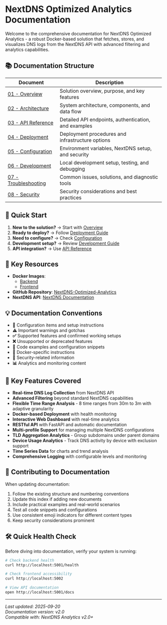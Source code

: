 # NextDNS Optimized Analytics Documentation

Welcome to the comprehensive documentation for NextDNS Optimized Analytics - a robust Docker-based solution that fetches, stores, and visualizes DNS logs from the NextDNS API with advanced filtering and analytics capabilities.

## 📚 Documentation Structure

| Document | Description |
|----------|-------------|
| [01 - Overview](./01-overview.md) | Solution overview, purpose, and key features |
| [02 - Architecture](./02-architecture.md) | System architecture, components, and data flow |
| [03 - API Reference](./03-api-reference.md) | Detailed API endpoints, authentication, and examples |
| [04 - Deployment](./04-deployment.md) | Deployment procedures and infrastructure options |
| [05 - Configuration](./05-configuration.md) | Environment variables, NextDNS setup, and security |
| [06 - Development](./06-development.md) | Local development setup, testing, and debugging |
| [07 - Troubleshooting](./07-troubleshooting.md) | Common issues, solutions, and diagnostic tools |
| [08 - Security](./08-security.md) | Security considerations and best practices |

## 🚀 Quick Start

1. **New to the solution?** → Start with [Overview](./01-overview.md)
2. **Ready to deploy?** → Follow [Deployment Guide](./04-deployment.md)
3. **Need to configure?** → Check [Configuration](./05-configuration.md)
4. **Development setup?** → Review [Development Guide](./06-development.md)
5. **API integration?** → Use [API Reference](./03-api-reference.md)

## 🔗 Key Resources

- **Docker Images**: 
  - [Backend](https://hub.docker.com/r/maboni82/nextdns-optimized-analytics-backend)
  - [Frontend](https://hub.docker.com/r/maboni82/nextdns-optimized-analytics-frontend)
- **GitHub Repository**: [NextDNS-Optimized-Analytics](https://github.com/BondIT-ApS/NextDNS-Optimized-Analytics)
- **NextDNS API**: [NextDNS Documentation](https://nextdns.io/api)

## 💡 Documentation Conventions

- **🔧** Configuration items and setup instructions
- **⚠️** Important warnings and gotchas
- **✅** Supported features and confirmed working setups
- **❌** Unsupported or deprecated features
- **📝** Code examples and configuration snippets
- **🐳** Docker-specific instructions
- **🔐** Security-related information
- **📊** Analytics and monitoring content

## 🎯 Key Features Covered

- **Real-time DNS Log Collection** from NextDNS API
- **Advanced Filtering** beyond standard NextDNS capabilities
- **Flexible Time Range Analysis** - 8 time ranges from 30m to 3m with adaptive granularity
- **Docker-based Deployment** with health monitoring
- **Interactive Web Dashboard** with real-time analytics
- **RESTful API** with FastAPI and automatic documentation
- **Multi-profile Support** for managing multiple NextDNS configurations
- **TLD Aggregation Analytics** - Group subdomains under parent domains
- **Device Usage Analytics** - Track DNS activity by device with exclusion support
- **Time Series Data** for charts and trend analysis
- **Comprehensive Logging** with configurable levels and monitoring

## 🤝 Contributing to Documentation

When updating documentation:
1. Follow the existing structure and numbering conventions
2. Update this index if adding new documents
3. Include practical examples and real-world scenarios
4. Test all code snippets and configurations
5. Use consistent emoji indicators for different content types
6. Keep security considerations prominent

## 🛠️ Quick Health Check

Before diving into documentation, verify your system is running:

```bash
# Check backend health
curl http://localhost:5001/health

# Check frontend accessibility  
curl http://localhost:5002

# View API documentation
open http://localhost:5001/docs
```

---
*Last updated: 2025-09-20*  
*Documentation version: v2.0*  
*Compatible with: NextDNS Analytics v2.0+*